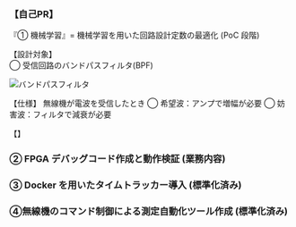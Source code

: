 ### 【自己PR】  

『① 機械学習』= 機械学習を用いた回路設計定数の最適化 (PoC 段階)  

【設計対象】  
◯ 受信回路のバンドパスフィルタ(BPF)

<img src="https://github.com/yosuke999/product/blob/images/BPF.png" alt="バンドパスフィルタ" title="バンドパスフィルタ">

【仕様】
無線機が電波を受信したとき
◯ 希望波：アンプで増幅が必要
◯ 妨害波：フィルタで減衰が必要  

【】


### ② FPGA デバッグコード作成と動作検証 (業務内容)

### ③ Docker を用いたタイムトラッカー導入 (標準化済み)

### ④無線機のコマンド制御による測定自動化ツール作成 (標準化済み)

